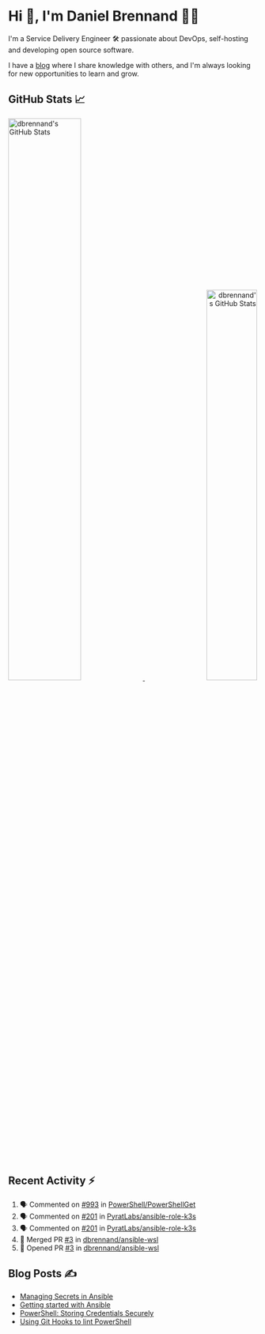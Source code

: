 # Hi 👋, I'm Daniel Brennand 👨‍💻

I'm a Service Delivery Engineer 🛠 passionate about DevOps, self-hosting and developing open source software.

I have a [blog](https://danielbrennand.com/blog/) where I share knowledge with others, and I'm always looking for new opportunities to learn and grow.

## GitHub Stats 📈

<p>
    <a align="left" href="https://github.com/dbrennand/dbrennand">
        <img alt="dbrennand's GitHub Stats"  width="54%" src="https://github-readme-stats-dbrennand.vercel.app/api?username=dbrennand&show_icons=true&count_private=true&hide_border=true&theme=dark">
    </a>
    <a align="right" href="https://github.com/dbrennand/dbrennand">
        <img alt="dbrennand's GitHub Stats"  width="45%" src="https://github-readme-stats-dbrennand.vercel.app/api/top-langs/?username=dbrennand&hide_border=true&layout=compact&theme=dark">
    </a>
</p>

## Recent Activity ⚡

<!--START_SECTION:activity-->
1. 🗣 Commented on [#993](https://github.com/PowerShell/PowerShellGet/issues/993) in [PowerShell/PowerShellGet](https://github.com/PowerShell/PowerShellGet)
2. 🗣 Commented on [#201](https://github.com/PyratLabs/ansible-role-k3s/issues/201) in [PyratLabs/ansible-role-k3s](https://github.com/PyratLabs/ansible-role-k3s)
3. 🗣 Commented on [#201](https://github.com/PyratLabs/ansible-role-k3s/issues/201) in [PyratLabs/ansible-role-k3s](https://github.com/PyratLabs/ansible-role-k3s)
4. 🎉 Merged PR [#3](https://github.com/dbrennand/ansible-wsl/pull/3) in [dbrennand/ansible-wsl](https://github.com/dbrennand/ansible-wsl)
5. 💪 Opened PR [#3](https://github.com/dbrennand/ansible-wsl/pull/3) in [dbrennand/ansible-wsl](https://github.com/dbrennand/ansible-wsl)
<!--END_SECTION:activity-->

## Blog Posts ✍

<!-- BLOG-POST-LIST:START -->
- [Managing Secrets in Ansible](https://danielbrennand.com/blog/managing-secrets-in-ansible/)
- [Getting started with Ansible](https://danielbrennand.com/blog/getting-started-ansible/)
- [PowerShell: Storing Credentials Securely](https://danielbrennand.com/blog/powershell-storing-credentials/)
- [Using Git Hooks to lint PowerShell](https://danielbrennand.com/blog/git-hook-powershell/)
<!-- BLOG-POST-LIST:END -->
